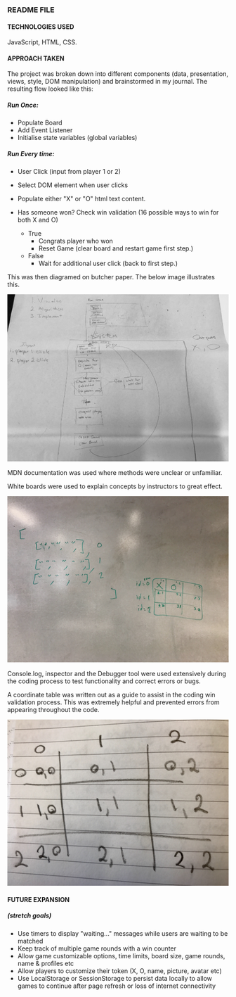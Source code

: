 ### README FILE

#### TECHNOLOGIES USED </break>
JavaScript, HTML, CSS.

#### APPROACH TAKEN

The project was broken down into different components (data, presentation, views, style, DOM manipulation) and brainstormed in my journal. The resulting flow looked like this:

##### Run Once:
* Populate Board
* Add Event Listener
* Initialise state variables (global variables)

##### Run Every time:
* User Click (input from player 1 or 2)
* Select DOM element when user clicks
* Populate either "X" or "O" html text content.
* Has someone won? Check win validation (16 possible ways to win for both X and O)

  * True
      * Congrats player who won
      * Reset Game (clear board and restart game first step.)
  * False
      * Wait for additional user click (back to first step.)

This was then diagramed on butcher paper.  The below image illustrates this.  

![Program Flow Diagram](https://github.com/tecurtain/tic-tac-toe/blob/master/readme_images/program%20flow%20diagram.jpg?raw=true "Program Flow Diagram")

MDN documentation was used where methods were unclear or unfamiliar.  

White boards were used to explain concepts by instructors to great effect.  

![Multidimensional Array Diagram](https://github.com/tecurtain/tic-tac-toe/blob/master/readme_images/multidimensional%20array%20diagram.jpg?raw=true "Multidimensional Array Diagram")

Console.log, inspector and the Debugger tool were used extensively during the coding process to test functionality and correct errors or bugs.  

A coordinate table was written out as a guide to assist in the coding win validation process.  This was extremely helpful and prevented errors from appearing throughout the code.  

![Table Coordinate Diagram](https://github.com/tecurtain/tic-tac-toe/blob/master/readme_images/table%20coordinates%20diagram.jpg?raw=true "Table Coordinate Diagram")

#### FUTURE EXPANSION
##### (stretch goals)

* Use timers to display "waiting..." messages while users are waiting to be matched
* Keep track of multiple game rounds with a win counter
* Allow game customizable options, time limits, board size, game rounds, name & profiles etc
* Allow players to customize their token (X, O, name, picture, avatar etc)
* Use LocalStorage or SessionStorage to persist data locally to allow games to continue after page refresh or loss of internet connectivity

